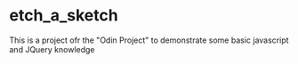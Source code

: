 # etch_a_sketch

This is a project ofr the "Odin Project" to demonstrate some basic javascript and JQuery knowledge
